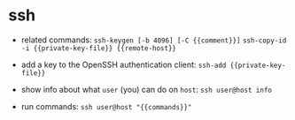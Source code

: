 # ssh

- related commands:
`ssh-keygen [-b 4096] [-C {{comment}}]`
`ssh-copy-id -i {{private-key-file}} {{remote-host}}`

- add a key to the OpenSSH authentication client:
`ssh-add {{private-key-file}}`

- show info about what `user` (you) can do on `host`:
`ssh user@host info`

- run commands:
`ssh user@host "{{commands}}"`
